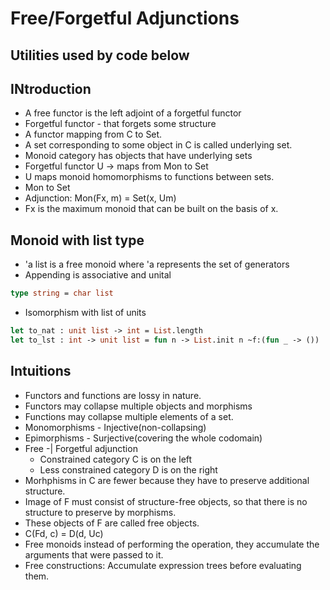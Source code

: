 # Free/Forgetful Adjunctions
## Utilities used by code below
## INtroduction
- A free functor is the left adjoint of a forgetful functor
- Forgetful functor - that forgets some structure
- A functor mapping from C to Set.
- A set corresponding to some object in C is called underlying set.
- Monoid category has objects that have underlying sets
- Forgetful functor U -> maps from Mon to Set
- U maps monoid homomorphisms to functions between sets.
- Mon to Set
- Adjunction: Mon(Fx, m) = Set(x, Um)
- Fx is the maximum monoid that can be built on the basis of x.
## Monoid with list type
- 'a list is a free monoid where 'a represents the set of generators
- Appending is associative and unital
```ocaml
type string = char list
```
- Isomorphism with list of units
```ocaml
let to_nat : unit list -> int = List.length
let to_lst : int -> unit list = fun n -> List.init n ~f:(fun _ -> ())
```
## Intuitions
- Functors and functions are lossy in nature.
- Functors may collapse multiple objects and morphisms
- Functions may collapse multiple elements of a set.
- Monomorphisms - Injective(non-collapsing)
- Epimorphisms - Surjective(covering the whole codomain)
- Free -| Forgetful adjunction
  - Constrained category C is on the left
  - Less constrained category D is on the right
- Morhphisms in C are fewer because they have to preserve additional structure.
- Image of F must consist of structure-free objects, so that there is no structure to preserve by morphisms.
- These objects of F are called free objects.
- C(Fd, c) = D(d, Uc)
- Free monoids instead of performing the operation, they accumulate the arguments that were passed to it.
- Free constructions: Accumulate expression trees before evaluating them.
